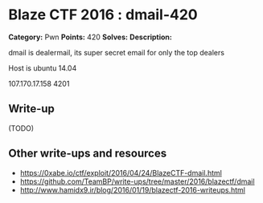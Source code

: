 # Blaze CTF 2016 : dmail-420

**Category:** Pwn
**Points:** 420
**Solves:** 
**Description:**

dmail is dealermail, its super secret email for only the top dealers

Host is ubuntu 14.04

107.170.17.158 4201


## Write-up

(TODO)

## Other write-ups and resources

* https://0xabe.io/ctf/exploit/2016/04/24/BlazeCTF-dmail.html
* https://github.com/TeamBP/write-ups/tree/master/2016/blazectf/dmail
* http://www.hamidx9.ir/blog/2016/01/19/blazectf-2016-writeups.html
